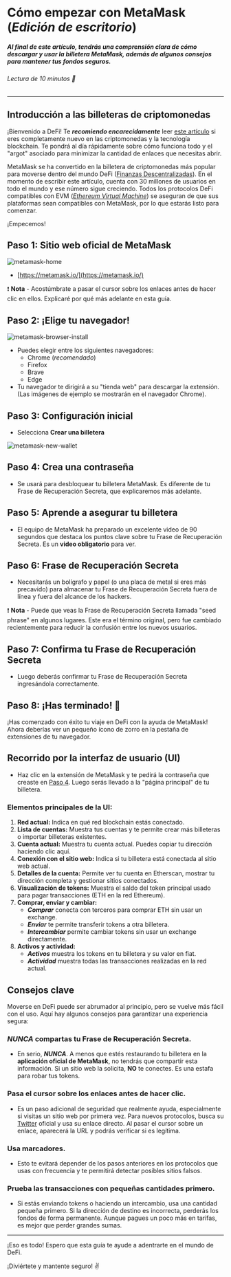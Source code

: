 # Cómo empezar con MetaMask (_Edición de escritorio_)
##### Al final de este artículo, tendrás una comprensión clara de cómo descargar y usar la billetera MetaMask, además de algunos consejos para mantener tus fondos seguros.
###### Lectura de 10 minutos 📖

---

## Introducción a las billeteras de criptomonedas

¡Bienvenido a DeFi! Te **_recomiendo encarecidamente_** leer [este artículo](https://metamask.zendesk.com/hc/en-us/articles/360015489611) si eres completamente nuevo en las criptomonedas y la tecnología blockchain. Te pondrá al día rápidamente sobre cómo funciona todo y el "argot" asociado para minimizar la cantidad de enlaces que necesitas abrir.

MetaMask se ha convertido en la billetera de criptomonedas más popular para moverse dentro del mundo DeFi ([Finanzas Descentralizadas](https://blog.coinbase.com/a-beginners-guide-to-decentralized-finance-defi-574c68ff43c4)). En el momento de escribir este artículo, cuenta con 30 millones de usuarios en todo el mundo y ese número sigue creciendo. Todos los protocolos DeFi compatibles con EVM ([_Ethereum Virtual Machine_](https://moralis.io/evm-explained-what-is-ethereum-virtual-machine/)) se aseguran de que sus plataformas sean compatibles con MetaMask, por lo que estarás listo para comenzar.

¡Empecemos!

## Paso 1: Sitio web oficial de MetaMask

![metamask-home](https://user-images.githubusercontent.com/17716182/173207762-1c1f118c-d98a-4f9e-8bf4-e2826bf0d083.png)

- [https://metamask.io/](https://metamask.io/)

❗️ **Nota** - Acostúmbrate a pasar el cursor sobre los enlaces antes de hacer clic en ellos. Explicaré por qué más adelante en esta guía.

## Paso 2: ¡Elige tu navegador!

![metamask-browser-install](https://user-images.githubusercontent.com/17716182/173207784-9aea1c1f-4bd9-4a8e-b11c-d927a4a1753b.png)

- Puedes elegir entre los siguientes navegadores:
  - Chrome (_recomendado_)
  - Firefox
  - Brave
  - Edge
- Tu navegador te dirigirá a su "tienda web" para descargar la extensión. (Las imágenes de ejemplo se mostrarán en el navegador Chrome).

## Paso 3: Configuración inicial

- Selecciona **Crear una billetera**

![metamask-new-wallet](https://user-images.githubusercontent.com/17716182/173207807-3b03ad08-84a7-40f3-b335-df2ddddeae17.png)

## Paso 4: Crea una contraseña

- Se usará para desbloquear tu billetera MetaMask. Es diferente de tu Frase de Recuperación Secreta, que explicaremos más adelante.

## Paso 5: Aprende a asegurar tu billetera

- El equipo de MetaMask ha preparado un excelente video de 90 segundos que destaca los puntos clave sobre tu Frase de Recuperación Secreta. Es un **video obligatorio** para ver.

## Paso 6: Frase de Recuperación Secreta

- Necesitarás un bolígrafo y papel (o una placa de metal si eres más precavido) para almacenar tu Frase de Recuperación Secreta fuera de línea y fuera del alcance de los hackers.

❗️ **Nota** - Puede que veas la Frase de Recuperación Secreta llamada "seed phrase" en algunos lugares. Este era el término original, pero fue cambiado recientemente para reducir la confusión entre los nuevos usuarios.

## Paso 7: Confirma tu Frase de Recuperación Secreta

- Luego deberás confirmar tu Frase de Recuperación Secreta ingresándola correctamente.

## Paso 8: ¡Has terminado! 🥳

¡Has comenzado con éxito tu viaje en DeFi con la ayuda de MetaMask! Ahora deberías ver un pequeño ícono de zorro en la pestaña de extensiones de tu navegador.

## Recorrido por la interfaz de usuario (UI)

- Haz clic en la extensión de MetaMask y te pedirá la contraseña que creaste en [Paso 4](#paso-4-crea-una-contraseña). Luego serás llevado a la "página principal" de tu billetera.

### Elementos principales de la UI:
1. **Red actual:** Indica en qué red blockchain estás conectado.
2. **Lista de cuentas:** Muestra tus cuentas y te permite crear más billeteras o importar billeteras existentes.
3. **Cuenta actual:** Muestra tu cuenta actual. Puedes copiar tu dirección haciendo clic aquí.
4. **Conexión con el sitio web:** Indica si tu billetera está conectada al sitio web actual.
5. **Detalles de la cuenta:** Permite ver tu cuenta en Etherscan, mostrar tu dirección completa y gestionar sitios conectados.
6. **Visualización de tokens:** Muestra el saldo del token principal usado para pagar transacciones (ETH en la red Ethereum).
7. **Comprar, enviar y cambiar:**
   - _**Comprar**_ conecta con terceros para comprar ETH sin usar un exchange.
   - _**Enviar**_ te permite transferir tokens a otra billetera.
   - _**Intercambiar**_ permite cambiar tokens sin usar un exchange directamente.
8. **Activos y actividad:**
   - _**Activos**_ muestra los tokens en tu billetera y su valor en fiat.
   - _**Actividad**_ muestra todas las transacciones realizadas en la red actual.

## Consejos clave

Moverse en DeFi puede ser abrumador al principio, pero se vuelve más fácil con el uso. Aquí hay algunos consejos para garantizar una experiencia segura:

### _NUNCA_ compartas tu Frase de Recuperación Secreta.
- En serio, _**NUNCA**_. A menos que estés restaurando tu billetera en la **aplicación oficial de MetaMask**, no tendrás que compartir esta información. Si un sitio web la solicita, **NO** te conectes. Es una estafa para robar tus tokens.

### Pasa el cursor sobre los enlaces antes de hacer clic.
- Es un paso adicional de seguridad que realmente ayuda, especialmente si visitas un sitio web por primera vez. Para nuevos protocolos, busca su [Twitter](https://twitter.com/) oficial y usa su enlace directo. Al pasar el cursor sobre un enlace, aparecerá la URL y podrás verificar si es legítima.

### Usa marcadores.
- Esto te evitará depender de los pasos anteriores en los protocolos que usas con frecuencia y te permitirá detectar posibles sitios falsos.

### Prueba las transacciones con pequeñas cantidades primero.
- Si estás enviando tokens o haciendo un intercambio, usa una cantidad pequeña primero. Si la dirección de destino es incorrecta, perderás los fondos de forma permanente. Aunque pagues un poco más en tarifas, es mejor que perder grandes sumas.

---

¡Eso es todo! Espero que esta guía te ayude a adentrarte en el mundo de DeFi.

¡Diviértete y mantente seguro! ✌️
